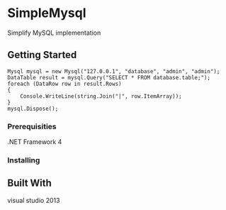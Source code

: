 # SimpleMysql
Simplify MySQL implementation

## Getting Started

```
Mysql mysql = new Mysql("127.0.0.1", "database", "admin", "admin");
DataTable result = mysql.Query("SELECT * FROM database.table;");
foreach (DataRow row in result.Rows)
{
	Console.WriteLine(string.Join("|", row.ItemArray));
}
mysql.Dispose();
```

### Prerequisities

.NET Framework 4

### Installing



## Built With

visual studio 2013

